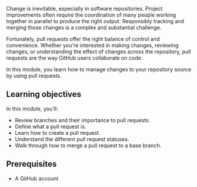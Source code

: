 Change is inevitable, especially in software repositories. Project improvements often require the coordination of many people working together in parallel to produce the right output. Responsibly tracking and merging those changes is a complex and substantial challenge.

Fortunately, pull requests offer the right balance of control and convenience. Whether you're interested in making changes, reviewing changes, or understanding the effect of changes across the repository, pull requests are the way GitHub users collaborate on code.

In this module, you learn how to manage changes to your repository source by using pull requests.

## Learning objectives

In this module, you’ll:

- Review branches and their importance to pull requests.
- Define what a pull request is.
- Learn how to create a pull request.
- Understand the different pull request statuses.
- Walk through how to merge a pull request to a base branch.

## Prerequisites

- A GitHub account
